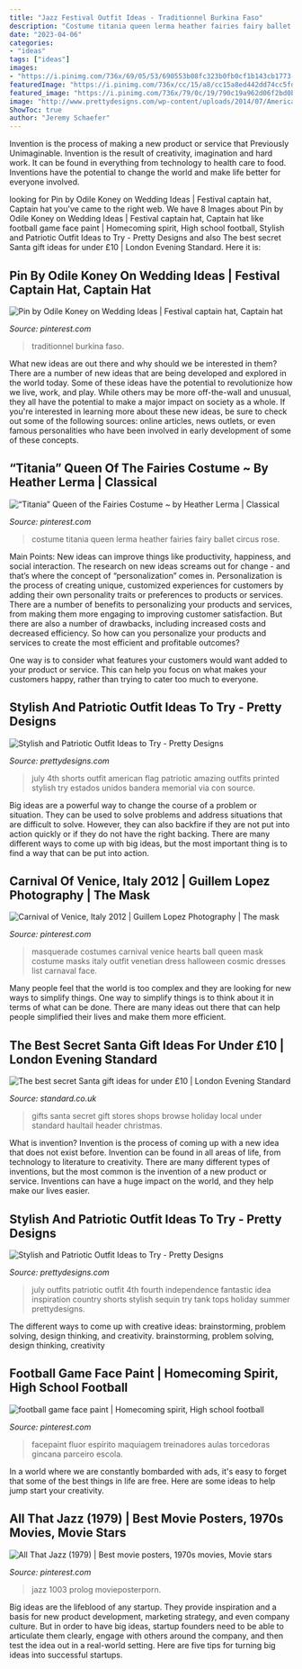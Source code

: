 ```yaml
---
title: "Jazz Festival Outfit Ideas - Traditionnel Burkina Faso"
description: "Costume titania queen lerma heather fairies fairy ballet circus rose"
date: "2023-04-06"
categories:
- "ideas"
tags: ["ideas"]
images:
- "https://i.pinimg.com/736x/69/05/53/690553b08fc323b0fb0cf1b143cb1773--halloween-masquerade-masquerade-costumes.jpg"
featuredImage: "https://i.pinimg.com/736x/cc/15/a8/cc15a8ed442dd74cc5fd237ab0f960e0--jet.jpg"
featured_image: "https://i.pinimg.com/736x/79/0c/19/790c19a962d06f2bd0bcb30d32f86ebf.jpg"
image: "http://www.prettydesigns.com/wp-content/uploads/2014/07/American-Flag-Printed-Shorts.jpg"
ShowToc: true
author: "Jeremy Schaefer"
---
```



Invention is the process of making a new product or service that Previously Unimaginable. Invention is the result of creativity, imagination and hard work. It can be found in everything from technology to health care to food. Inventions have the potential to change the world and make life better for everyone involved.

	

		
looking for Pin by Odile Koney on Wedding Ideas | Festival captain hat, Captain hat you've came to the right web. We have 8 Images about Pin by Odile Koney on Wedding Ideas | Festival captain hat, Captain hat like football game face paint | Homecoming spirit, High school football, Stylish and Patriotic Outfit Ideas to Try - Pretty Designs and also The best secret Santa gift ideas for under £10 | London Evening Standard. Here it is:
		
    
## Pin By Odile Koney On Wedding Ideas | Festival Captain Hat, Captain Hat

<img loading=lazy src="https://i.pinimg.com/736x/cc/15/a8/cc15a8ed442dd74cc5fd237ab0f960e0--jet.jpg" onerror="this.onerror=null;this.src='https://tse2.mm.bing.net/th?id=OIP.RQthV4yrfqs18vRdfNRzqQHaLH&amp;pid=15.1';" alt="Pin by Odile Koney on Wedding Ideas | Festival captain hat, Captain hat">

_Source: pinterest.com_

>traditionnel burkina faso. 

	

What new ideas are out there and why should we be interested in them?
There are a number of new ideas that are being developed and explored in the world today. Some of these ideas have the potential to revolutionize how we live, work, and play. While others may be more off-the-wall and unusual, they all have the potential to make a major impact on society as a whole. If you're interested in learning more about these new ideas, be sure to check out some of the following sources: online articles, news outlets, or even famous personalities who have been involved in early development of some of these concepts.

    
## “Titania” Queen Of The Fairies Costume ~ By Heather Lerma | Classical

<img loading=lazy src="https://i.pinimg.com/736x/e2/8f/b7/e28fb7766e920b9c79f5ce91497bc0f8.jpg" onerror="this.onerror=null;this.src='https://tse3.mm.bing.net/th?id=OIP.enH4Jw8fW2SfbOPmVgGA2gHaLB&amp;pid=15.1';" alt="“Titania” Queen of the Fairies Costume ~ by Heather Lerma | Classical">

_Source: pinterest.com_

>costume titania queen lerma heather fairies fairy ballet circus rose. 

	

Main Points: New ideas can improve things like productivity, happiness, and social interaction.
The research on new ideas screams out for change - and that’s where the concept of “personalization” comes in. Personalization is the process of creating unique, customized experiences for customers by adding their own personality traits or preferences to products or services.
There are a number of benefits to personalizing your products and services, from making them more engaging to improving customer satisfaction. But there are also a number of drawbacks, including increased costs and decreased efficiency. So how can you personalize your products and services to create the most efficient and profitable outcomes?

One way is to consider what features your customers would want added to your product or service. This can help you focus on what makes your customers happy, rather than trying to cater too much to everyone.

    
## Stylish And Patriotic Outfit Ideas To Try - Pretty Designs

<img loading=lazy src="http://www.prettydesigns.com/wp-content/uploads/2014/07/American-Flag-Printed-Shorts.jpg" onerror="this.onerror=null;this.src='https://tse3.mm.bing.net/th?id=OIP.9oTQBzM1XjkzxHYW03AjHAHaLG&amp;pid=15.1';" alt="Stylish and Patriotic Outfit Ideas to Try - Pretty Designs">

_Source: prettydesigns.com_

>july 4th shorts outfit american flag patriotic amazing outfits printed stylish try estados unidos bandera memorial via con source. 

	

Big ideas are a powerful way to change the course of a problem or situation. They can be used to solve problems and address situations that are difficult to solve. However, they can also backfire if they are not put into action quickly or if they do not have the right backing. There are many different ways to come up with big ideas, but the most important thing is to find a way that can be put into action.

    
## Carnival Of Venice, Italy 2012 | Guillem Lopez Photography | The Mask

<img loading=lazy src="https://i.pinimg.com/736x/69/05/53/690553b08fc323b0fb0cf1b143cb1773--halloween-masquerade-masquerade-costumes.jpg" onerror="this.onerror=null;this.src='https://tse4.mm.bing.net/th?id=OIP.0k8YM3pK_QS2hp8LhmqQzAHaLI&amp;pid=15.1';" alt="Carnival of Venice, Italy 2012 | Guillem Lopez Photography | The mask">

_Source: pinterest.com_

>masquerade costumes carnival venice hearts ball queen mask costume masks italy outfit venetian dress halloween cosmic dresses list carnaval face. 

	

Many people feel that the world is too complex and they are looking for new ways to simplify things. One way to simplify things is to think about it in terms of what can be done. There are many ideas out there that can help people simplified their lives and make them more efficient.

    
## The Best Secret Santa Gift Ideas For Under £10 | London Evening Standard

<img loading=lazy src="https://static.standard.co.uk/s3fs-public/thumbnails/image/2016/11/18/17/santa-header.jpg" onerror="this.onerror=null;this.src='https://tse3.mm.bing.net/th?id=OIP.FNjlIo5q5kL9ZtttypKe2gHaE8&amp;pid=15.1';" alt="The best secret Santa gift ideas for under £10 | London Evening Standard">

_Source: standard.co.uk_

>gifts santa secret gift stores shops browse holiday local under standard haultail header christmas. 

	

What is invention?
Invention is the process of coming up with a new idea that does not exist before. Invention can be found in all areas of life, from technology to literature to creativity. There are many different types of inventions, but the most common is the invention of a new product or service. Inventions can have a huge impact on the world, and they help make our lives easier.

    
## Stylish And Patriotic Outfit Ideas To Try - Pretty Designs

<img loading=lazy src="https://www.prettydesigns.com/wp-content/uploads/2014/07/Fantastic-Patriotic-Outfit-Idea.jpg" onerror="this.onerror=null;this.src='https://tse1.mm.bing.net/th?id=OIP.Wj2SxtFdbGfByrgclYfD4gHaN8&amp;pid=15.1';" alt="Stylish and Patriotic Outfit Ideas to Try - Pretty Designs">

_Source: prettydesigns.com_

>july outfits patriotic outfit 4th fourth independence fantastic idea inspiration country shorts stylish sequin try tank tops holiday summer prettydesigns. 

	

The different ways to come up with creative ideas: brainstorming, problem solving, design thinking, and creativity.
brainstorming, problem solving, design thinking, creativity

    
## Football Game Face Paint | Homecoming Spirit, High School Football

<img loading=lazy src="https://i.pinimg.com/736x/79/0c/19/790c19a962d06f2bd0bcb30d32f86ebf.jpg" onerror="this.onerror=null;this.src='https://tse2.mm.bing.net/th?id=OIP.o4G7oFYSaX41CuKUdrCVWwHaNK&amp;pid=15.1';" alt="football game face paint | Homecoming spirit, High school football">

_Source: pinterest.com_

>facepaint fluor espírito maquiagem treinadores aulas torcedoras gincana parceiro escola. 

	

In a world where we are constantly bombarded with ads, it's easy to forget that some of the best things in life are free. Here are some ideas to help jump start your creativity.

    
## All That Jazz (1979) | Best Movie Posters, 1970s Movies, Movie Stars

<img loading=lazy src="https://i.pinimg.com/736x/e7/f7/f3/e7f7f3d8bae143b486be1bce67f58dc8.jpg" onerror="this.onerror=null;this.src='https://tse4.mm.bing.net/th?id=OIP.eZ-M0f8Spv3mPMXtAHzECAHaLE&amp;pid=15.1';" alt="All That Jazz (1979) | Best movie posters, 1970s movies, Movie stars">

_Source: pinterest.com_

>jazz 1003 prolog movieposterporn. 

	

Big ideas are the lifeblood of any startup. They provide inspiration and a basis for new product development, marketing strategy, and even company culture. But in order to have big ideas, startup founders need to be able to articulate them clearly, engage with others around the company, and then test the idea out in a real-world setting. Here are five tips for turning big ideas into successful startups.

